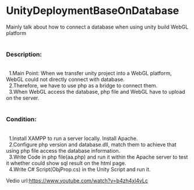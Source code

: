 # UnityDeploymentBaseOnDatabase
Mainly talk about how to connect a database when using unity build WebGL platform<br>
<br>
<h3>Description:</h3><br>
&nbsp&nbsp1.Main Point: When we transfer unity project into a WebGL platform, WebGL could not directly connect with database.<br>
&nbsp&nbsp2.Therefore, we have to use php as a bridge to connect them.<br>
&nbsp&nbsp3.When WebGL access the database, php file and WebGL have to upload on the server.<br>
<br>
<h3>Condition:</h3><br>
&nbsp&nbsp1.Install XAMPP to run a server locally. Install Apache. <br>
&nbsp&nbsp2.Configure php version and database.dll, match them to achieve that using php file access the database information.<br>
&nbsp&nbsp3.Write Code in php file(aa.php) and run it within the Apache server to test it whether could show sql result on the html page.<br>
&nbsp&nbsp4.Write C# Script(ObjProp.cs) in the Unity Script and run it.<br>

Vedio url:https://www.youtube.com/watch?v=b4zh4xl4vLc
